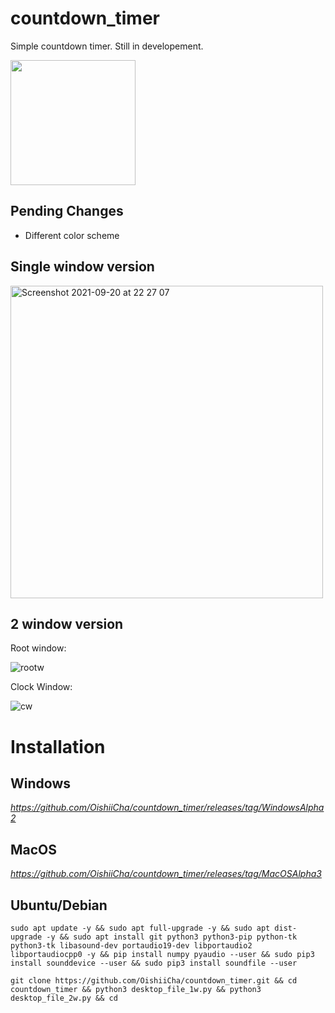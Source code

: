 # countdown_timer
Simple countdown timer.
Still in developement. 

<img src="https://user-images.githubusercontent.com/86476845/134657792-611caccd-e368-4da1-b4b8-593edcea0118.png" width="200" height="200">


## Pending Changes
- Different color scheme


## Single window version
<img width="500" alt="Screenshot 2021-09-20 at 22 27 07" src="https://user-images.githubusercontent.com/86476845/134142048-1822622b-816c-4c99-a3d5-523306d0b522.png">


## 2 window version

Root window:

![rootw](https://user-images.githubusercontent.com/86476845/134584732-2928631a-70e4-4fa8-a47e-157a5d95fdbe.png)


Clock Window:

![cw](https://user-images.githubusercontent.com/86476845/134584753-4e533936-42cb-4cfb-86e3-7cfb41b3d304.png)


# Installation

## Windows

*https://github.com/OishiiCha/countdown_timer/releases/tag/WindowsAlpha2*

## MacOS

*https://github.com/OishiiCha/countdown_timer/releases/tag/MacOSAlpha3*


## Ubuntu/Debian
```
sudo apt update -y && sudo apt full-upgrade -y && sudo apt dist-upgrade -y && sudo apt install git python3 python3-pip python-tk python3-tk libasound-dev portaudio19-dev libportaudio2 libportaudiocpp0 -y && pip install numpy pyaudio --user && sudo pip3 install sounddevice --user && sudo pip3 install soundfile --user
```

```
git clone https://github.com/OishiiCha/countdown_timer.git && cd countdown_timer && python3 desktop_file_1w.py && python3 desktop_file_2w.py && cd

```

